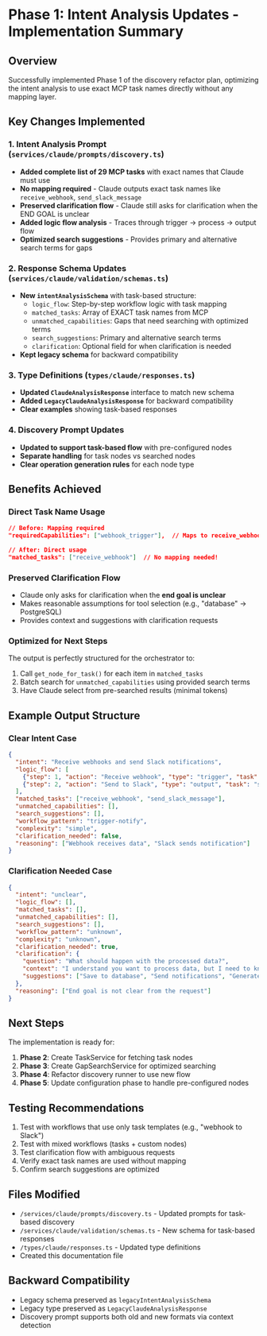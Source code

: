 # Phase 1: Intent Analysis Updates - Implementation Summary

## Overview
Successfully implemented Phase 1 of the discovery refactor plan, optimizing the intent analysis to use exact MCP task names directly without any mapping layer.

## Key Changes Implemented

### 1. Intent Analysis Prompt (`services/claude/prompts/discovery.ts`)
- **Added complete list of 29 MCP tasks** with exact names that Claude must use
- **No mapping required** - Claude outputs exact task names like `receive_webhook`, `send_slack_message`
- **Preserved clarification flow** - Claude still asks for clarification when the END GOAL is unclear
- **Added logic flow analysis** - Traces through trigger → process → output flow
- **Optimized search suggestions** - Provides primary and alternative search terms for gaps

### 2. Response Schema Updates (`services/claude/validation/schemas.ts`)
- **New `intentAnalysisSchema`** with task-based structure:
  - `logic_flow`: Step-by-step workflow logic with task mapping
  - `matched_tasks`: Array of EXACT task names from MCP
  - `unmatched_capabilities`: Gaps that need searching with optimized terms
  - `search_suggestions`: Primary and alternative search terms
  - `clarification`: Optional field for when clarification is needed
- **Kept legacy schema** for backward compatibility

### 3. Type Definitions (`types/claude/responses.ts`)
- **Updated `ClaudeAnalysisResponse`** interface to match new schema
- **Added `LegacyClaudeAnalysisResponse`** for backward compatibility
- **Clear examples** showing task-based responses

### 4. Discovery Prompt Updates
- **Updated to support task-based flow** with pre-configured nodes
- **Separate handling** for task nodes vs searched nodes
- **Clear operation generation rules** for each node type

## Benefits Achieved

### Direct Task Name Usage
```json
// Before: Mapping required
"requiredCapabilities": ["webhook_trigger"],  // Maps to receive_webhook

// After: Direct usage
"matched_tasks": ["receive_webhook"]  // No mapping needed!
```

### Preserved Clarification Flow
- Claude only asks for clarification when the **end goal is unclear**
- Makes reasonable assumptions for tool selection (e.g., "database" → PostgreSQL)
- Provides context and suggestions with clarification requests

### Optimized for Next Steps
The output is perfectly structured for the orchestrator to:
1. Call `get_node_for_task()` for each item in `matched_tasks`
2. Batch search for `unmatched_capabilities` using provided search terms
3. Have Claude select from pre-searched results (minimal tokens)

## Example Output Structure

### Clear Intent Case
```json
{
  "intent": "Receive webhooks and send Slack notifications",
  "logic_flow": [
    {"step": 1, "action": "Receive webhook", "type": "trigger", "task": "receive_webhook"},
    {"step": 2, "action": "Send to Slack", "type": "output", "task": "send_slack_message"}
  ],
  "matched_tasks": ["receive_webhook", "send_slack_message"],
  "unmatched_capabilities": [],
  "search_suggestions": [],
  "workflow_pattern": "trigger-notify",
  "complexity": "simple",
  "clarification_needed": false,
  "reasoning": ["Webhook receives data", "Slack sends notification"]
}
```

### Clarification Needed Case
```json
{
  "intent": "unclear",
  "logic_flow": [],
  "matched_tasks": [],
  "unmatched_capabilities": [],
  "search_suggestions": [],
  "workflow_pattern": "unknown",
  "complexity": "unknown",
  "clarification_needed": true,
  "clarification": {
    "question": "What should happen with the processed data?",
    "context": "I understand you want to process data, but I need to know the desired outcome",
    "suggestions": ["Save to database", "Send notifications", "Generate report"]
  },
  "reasoning": ["End goal is not clear from the request"]
}
```

## Next Steps
The implementation is ready for:
1. **Phase 2**: Create TaskService for fetching task nodes
2. **Phase 3**: Create GapSearchService for optimized searching
3. **Phase 4**: Refactor discovery runner to use new flow
4. **Phase 5**: Update configuration phase to handle pre-configured nodes

## Testing Recommendations
1. Test with workflows that use only task templates (e.g., "webhook to Slack")
2. Test with mixed workflows (tasks + custom nodes)
3. Test clarification flow with ambiguous requests
4. Verify exact task names are used without mapping
5. Confirm search suggestions are optimized

## Files Modified
- `/services/claude/prompts/discovery.ts` - Updated prompts for task-based discovery
- `/services/claude/validation/schemas.ts` - New schema for task-based responses
- `/types/claude/responses.ts` - Updated type definitions
- Created this documentation file

## Backward Compatibility
- Legacy schema preserved as `legacyIntentAnalysisSchema`
- Legacy type preserved as `LegacyClaudeAnalysisResponse`
- Discovery prompt supports both old and new formats via context detection